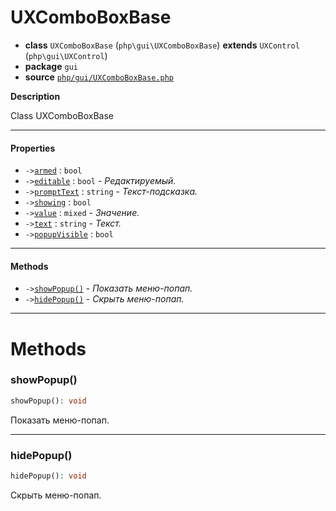 # UXComboBoxBase

- **class** `UXComboBoxBase` (`php\gui\UXComboBoxBase`) **extends** `UXControl` (`php\gui\UXControl`)
- **package** `gui`
- **source** [`php/gui/UXComboBoxBase.php`](./src/main/resources/JPHP-INF/sdk/php/gui/UXComboBoxBase.php)

**Description**

Class UXComboBoxBase

---

#### Properties

- `->`[`armed`](#prop-armed) : `bool`
- `->`[`editable`](#prop-editable) : `bool` - _Редактируемый._
- `->`[`promptText`](#prop-prompttext) : `string` - _Текст-подсказка._
- `->`[`showing`](#prop-showing) : `bool`
- `->`[`value`](#prop-value) : `mixed` - _Значение._
- `->`[`text`](#prop-text) : `string` - _Текст._
- `->`[`popupVisible`](#prop-popupvisible) : `bool`

---

#### Methods

- `->`[`showPopup()`](#method-showpopup) - _Показать меню-попап._
- `->`[`hidePopup()`](#method-hidepopup) - _Скрыть меню-попап._

---
# Methods

<a name="method-showpopup"></a>

### showPopup()
```php
showPopup(): void
```
Показать меню-попап.

---

<a name="method-hidepopup"></a>

### hidePopup()
```php
hidePopup(): void
```
Скрыть меню-попап.